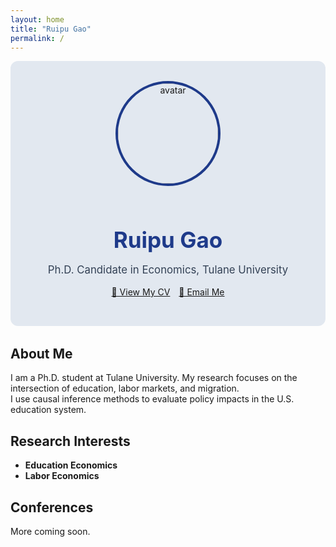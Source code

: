 ```yaml
---
layout: home
title: "Ruipu Gao"
permalink: /
---
```


<!-- Hero Section with Avatar -->
<div style="text-align: center; padding: 2rem 1rem; background-color: #e2e8f0; border-radius: 12px; margin-bottom: 2rem; max-width: 700px; margin-left: auto; margin-right: auto;">
  <img src="assets/img/ruipu.jpg" alt="avatar" style="width: 160px; border-radius: 50%; border: 4px solid #1e3a8a; margin-bottom: 1rem;">
  <h1 style="font-size: 2.5em; color: #1e3a8a; margin-bottom: 0.2em;">Ruipu Gao</h1>
  <p style="font-size: 1.2em; color: #334155;">Ph.D. Candidate in Economics, Tulane University</p>
  <p style="margin-top: 1rem;">
    <a href="assets/files/cv.pdf" class="button">📄 View My CV</a>
    <a href="mailto:rgao4@tulane.edu" class="button" style="margin-left: 10px;">📧 Email Me</a>
  </p>
</div>

## About Me


I am a Ph.D. student at Tulane University. My research focuses on the intersection of education, labor markets, and migration.  
I use causal inference methods to evaluate policy impacts in the U.S. education system.

## Research Interests

- **Education Economics**
- **Labor Economics**

## Conferences

More coming soon.
